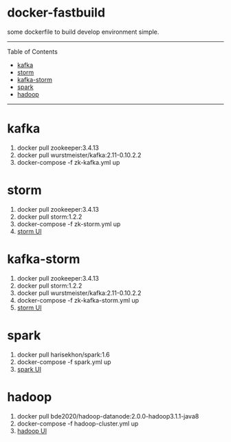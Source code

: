 # docker-fastbuild

some dockerfile to build develop environment simple.

---

Table of Contents

* <a href="#kafka">kafka</a>
* <a href="#storm">storm</a>
* <a href="#kafka-storm">kafka-storm</a>
* <a href="#spark">spark</a>
* <a href="#hadoop">hadoop</a>

---

<a name="kafka"></a>

# kafka

1. docker pull zookeeper:3.4.13
2. docker pull wurstmeister/kafka:2.11-0.10.2.2
3. docker-compose -f zk-kafka.yml up

<a name="storm"></a>

# storm

1. docker pull zookeeper:3.4.13
2. docker pull storm:1.2.2
3. docker-compose -f zk-storm.yml up
4. [storm UI](http://localhost:8080)

<a name="kafka-storm"></a>

# kafka-storm

1. docker pull zookeeper:3.4.13
2. docker pull storm:1.2.2
3. docker pull wurstmeister/kafka:2.11-0.10.2.2
4. docker-compose -f zk-kafka-storm.yml up
5. [storm UI](http://localhost:8080)

<a name="spark"></a>

# spark

1. docker pull harisekhon/spark:1.6
2. docker-compose -f spark.yml up
3. [spark UI](http://localhost:8080)

<a name="hadoop"></a>

# hadoop

1. docker pull bde2020/hadoop-datanode:2.0.0-hadoop3.1.1-java8
2. docker-compose -f hadoop-cluster.yml up
3. [hadoop UI](http://localhost:8088)
